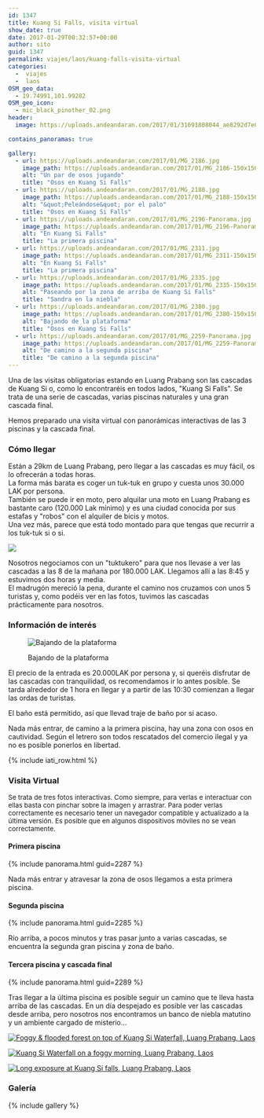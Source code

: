 ```yaml
---
id: 1347
title: Kuang Si Falls, visita virtual
show_date: true
date: 2017-01-29T00:32:57+00:00
author: sito
guid: 1347
permalink: viajes/laos/kuang-falls-visita-virtual
categories:
  -  viajes
  -  laos
OSM_geo_data:
  - 19.74991,101.99282
OSM_geo_icon:
  - mic_black_pinother_02.png
header:
  image: https://uploads.andeandaran.com/2017/01/31691808044_ae8292d7e0_b.jpg

contains_panoramas: true

gallery:
  - url: https://uploads.andeandaran.com/2017/01/MG_2186.jpg
    image_path: https://uploads.andeandaran.com/2017/01/MG_2186-150x150.jpg
    alt: "Un par de osos jugando"
    title: "Osos en Kuang Si Falls" 
  - url: https://uploads.andeandaran.com/2017/01/MG_2188.jpg
    image_path: https://uploads.andeandaran.com/2017/01/MG_2188-150x150.jpg
    alt: "&quot;Peleándose&quot; por el palo"
    title: "Osos en Kuang Si Falls" 
  - url: https://uploads.andeandaran.com/2017/01/MG_2196-Panorama.jpg
    image_path: https://uploads.andeandaran.com/2017/01/MG_2196-Panorama-150x150.jpg
    alt: "En Kuang Si Falls"
    title: "La primera piscina" 
  - url: https://uploads.andeandaran.com/2017/01/MG_2311.jpg
    image_path: https://uploads.andeandaran.com/2017/01/MG_2311-150x150.jpg
    alt: "En Kuang Si Falls"
    title: "La primera piscina"
  - url: https://uploads.andeandaran.com/2017/01/MG_2335.jpg
    image_path: https://uploads.andeandaran.com/2017/01/MG_2335-150x150.jpg
    alt: "Paseando por la zona de arriba de Kuang Si Falls"
    title: "Sandra en la niebla"
  - url: https://uploads.andeandaran.com/2017/01/MG_2380.jpg
    image_path: https://uploads.andeandaran.com/2017/01/MG_2380-150x150.jpg
    alt: "Bajando de la plataforma"
    title: "Osos en Kuang Si Falls" 
  - url: https://uploads.andeandaran.com/2017/01/MG_2259-Panorama.jpg
    image_path: https://uploads.andeandaran.com/2017/01/MG_2259-Panorama-150x150.jpg
    alt: "De camino a la segunda piscina"
    title: "De camino a la segunda piscina"
---
```


  Una de las visitas obligatorias estando en Luang Prabang son las cascadas de Kuang Si o, como lo encontraréis en todos lados, "Kuang Si Falls". Se trata de una serie de cascadas, varias piscinas naturales y una gran cascada final.



  Hemos preparado una visita virtual con panorámicas interactivas de las 3 piscinas y la cascada final.


### Cómo llegar



  Están a 29km de Luang Prabang, pero llegar a las cascadas es muy fácil, os lo ofrecerán a todas horas.<br /> La forma más barata es coger un tuk-tuk en grupo y cuesta unos 30.000  LAK por persona.<br /> También se puede ir en moto, pero alquilar una moto en Luang Prabang es bastante caro (120.000 Lak mínimo) y es una ciudad conocida por  sus estafas y "robos" con el alquiler de bicis y motos.<br /> Una vez más, parece que está todo montado para que tengas que recurrir a los tuk-tuk si o si.



  <img class="img-rounded alignright wp-image-1356 size-medium" src="https://uploads.andeandaran.com/2017/01/MG_2311.jpg" />
  
  Nosotros negociamos con un "tuktukero" para que nos llevase a ver las cascadas a las 8 de la mañana por 180.000 LAK. Llegamos allí a las 8:45 y estuvimos dos horas y media.<br /> El madrugón mereció la pena, durante el camino nos cruzamos con unos 5 turistas y, como podéis ver en las fotos, tuvimos las cascadas prácticamente para nosotros.


### Información de interés
<figure id="attachment_1358" class="wp-caption alignleft">

<img class="img-rounded wp-image-1358 size-medium" src="https://uploads.andeandaran.com/2017/01/MG_2380.jpg" alt="Bajando de la plataforma" /> <figcaption class="wp-caption-text">Bajando de la plataforma</figcaption></figure> 


  El precio de la entrada es 20.000LAK por persona y, si queréis disfrutar de las cascadas con tranquilidad, os recomendamos ir lo antes posible. Se tarda alrededor de 1 hora en llegar y a partir de las 10:30 comienzan a llegar las ordas de turistas.



  El baño está permitido, así que llevad traje de baño por si acaso.



  Nada más entrar, de camino a la primera piscina, hay una zona con osos en cautividad. Según el letrero son todos rescatados del comercio ilegal y ya no es posible ponerlos en libertad.



  <!-- Start shortcoder -->
  
  {% include iati_row.html %}
  
  
  <!-- End shortcoder v4.0.3-->


### Visita Virtual

<span style="font-size: 10pt;">Se trata de tres fotos interactivas. Como siempre, para verlas e interactuar con ellas basta con pinchar sobre la imagen y arrastrar. Para poder verlas correctamente es necesario tener un navegador compatible y actualizado a la última versión. Es posible que en algunos dispositivos móviles no se vean correctamente.</span>


#### Primera piscina


{% include panorama.html guid=2287 %}


  Nada más entrar y atravesar la zona de osos llegamos a esta primera piscina.


#### Segunda piscina


{% include panorama.html guid=2285 %}


  Río arriba, a pocos minutos y tras pasar junto a varias cascadas, se encuentra la segunda gran piscina y zona de baño.


#### Tercera piscina y cascada final


{% include panorama.html guid=2289 %}


  Tras llegar a la última piscina es posible seguir un camino que te lleva hasta arriba de las cascadas. En un día despejado es posible ver las cascadas desde arriba, pero nosotros nos encontramos un banco de niebla matutino y un ambiente cargado de misterio...


[<img src="https://live.staticflickr.com/494/31716664263_386387ae9c_c.jpg" alt="Foggy & flooded forest on top of Kuang Si Waterfall, Luang Prabang, Laos"  />](https://www.flickr.com/photos/sitoo/31716664263/in/dateposted/)

[<img src="https://live.staticflickr.com/393/31691808044_ae8292d7e0_c.jpg" alt="Kuang Si Waterfall on a foggy morning, Luang Prabang, Laos" />](https://www.flickr.com/photos/sitoo/31691808044/in/dateposted/)

[<img src="https://live.staticflickr.com/358/32393580612_ceaff972f2_c.jpg" alt="Long exposure at Kuang Si falls, Luang Prabang, Laos" />](https://www.flickr.com/photos/sitoo/32393580612/in/dateposted/)

### Galería

{% include gallery %}